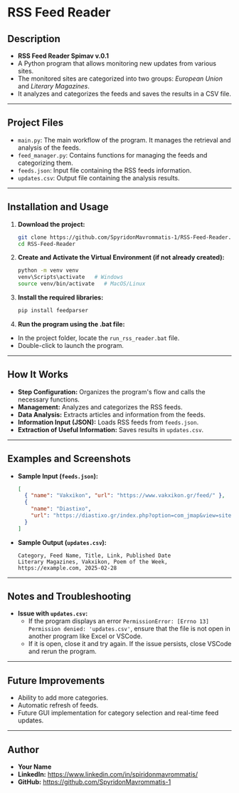 # RSS Feed Reader

## Description

- **RSS Feed Reader Spimav v.0.1**  
- A Python program that allows monitoring new updates from various sites.  
- The monitored sites are categorized into two groups: _European Union_ and _Literary Magazines_.  
- It analyzes and categorizes the feeds and saves the results in a CSV file.  

---

## Project Files

- `main.py`: The main workflow of the program. It manages the retrieval and analysis of the feeds.
- `feed_manager.py`: Contains functions for managing the feeds and categorizing them.
- `feeds.json`: Input file containing the RSS feeds information.
- `updates.csv`: Output file containing the analysis results.

---

## Installation and Usage

1. **Download the project:**

   ```bash
   git clone https://github.com/SpyridonMavrommatis-1/RSS-Feed-Reader.git
   cd RSS-Feed-Reader
   ```

2. **Create and Activate the Virtual Environment (if not already created):**

   ```bash
   python -m venv venv
   venv\Scripts\activate   # Windows
   source venv/bin/activate   # MacOS/Linux
   ```

3. **Install the required libraries:**

   ```bash
   pip install feedparser
   ```

4. **Run the program using the .bat file:**

- In the project folder, locate the `run_rss_reader.bat` file.
- Double-click to launch the program.

---

## How It Works

- **Step Configuration:** Organizes the program's flow and calls the necessary functions.
- **Management:** Analyzes and categorizes the RSS feeds.
- **Data Analysis:** Extracts articles and information from the feeds.
- **Information Input (JSON):** Loads RSS feeds from `feeds.json`.
- **Extraction of Useful Information:** Saves results in `updates.csv`.

---

## Examples and Screenshots

- **Sample Input (`feeds.json`):**
  ```json
  [
    { "name": "Vakxikon", "url": "https://www.vakxikon.gr/feed/" },
    {
      "name": "Diastixo",
      "url": "https://diastixo.gr/index.php?option=com_jmap&view=sitemap&format=rss"
    }
  ]
  ```
- **Sample Output (`updates.csv`):**
  ```
  Category, Feed Name, Title, Link, Published Date
  Literary Magazines, Vakxikon, Poem of the Week, https://example.com, 2025-02-28
  ```

---

## Notes and Troubleshooting

- **Issue with `updates.csv`:**
  - If the program displays an error `PermissionError: [Errno 13] Permission denied: 'updates.csv'`,
    ensure that the file is not open in another program like Excel or VSCode.
  - If it is open, close it and try again. If the issue persists, close VSCode and rerun the program.

---

## Future Improvements

- Ability to add more categories.
- Automatic refresh of feeds.
- Future GUI implementation for category selection and real-time feed updates.

---

## Author

- **Your Name**
- **LinkedIn:** https://www.linkedin.com/in/spiridonmavrommatis/
- **GitHub:** https://github.com/SpyridonMavrommatis-1

